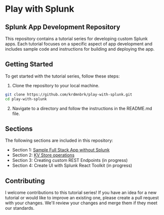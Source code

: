 # Play with Splunk
## Splunk App Development Repository

This repository contains a tutorial series for developing custom Splunk apps. Each tutorial focuses on a specific aspect of app development and includes sample code and instructions for building and deploying the app.

## Getting Started
To get started with the tutorial series, follow these steps:

1. Clone the repository to your local machine.
```sh
git clone https://github.com/krdmnbrk/play-with-splunk.git
cd play-with-splunk
```
2. Navigate to a directory and follow the instructions in the README.md file.

## Sections
The following sections are included in this repository:

* Section 1: [Sample Full Stack App without Splunk](https://github.com/krdmnbrk/play-with-splunk/tree/main/sigma_tool)
* Section 2: [KV Store operations](https://github.com/krdmnbrk/play-with-splunk/tree/main/kvstore-database)
* Section 3: Creating custom REST Endpoints (in progress)
* Section 4: Create UI with Splunk React Toolkit (in progress)


## Contributing
I welcome contributions to this tutorial series! If you have an idea for a new tutorial or would like to improve an existing one, please create a pull request with your changes. We'll review your changes and merge them if they meet our standards.